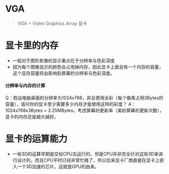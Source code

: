 # VGA
> VGA = Video Graphics Array 显卡

# 显卡里的内存
- 一般对于图形影像的显示重点在于分辨率与色彩深度
- 因为每个图像显示的颜色会占用掉内存，因此显卡上面会有一个内存的容量，这个显存容量将会影响到屏幕的分辨率与色彩深度。
#### 分辨率与内存的计算
Q：假设电脑桌面的分辨率为1024x768，并且使用全彩（每个像素占用3Bytes的容量），请问你的显卡至少需要多少内存才能使用这样的彩度？
A：1024x768x3Bytes = 2.25MBytes，考虑屏幕的更新率（美妙屏幕的更新次数），显卡的内存还是越大越好。
# 显卡的运算能力
- 一些3D的运算早期是交给CPU去运行的，但是CPU并非完全针对这些3D来进行设计的，而且CPU平时已经非常忙碌了，所以后来显卡厂商直接在显卡上嵌入一个3D加速的芯片，这就是GPU的由来。